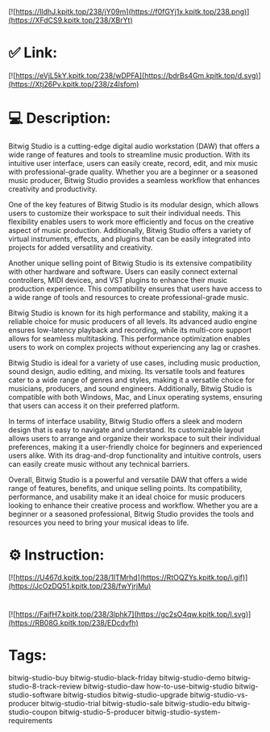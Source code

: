 [![https://IldhJ.kpitk.top/238/jY09m](https://f0fGYj1x.kpitk.top/238.png)](https://XFdCS9.kpitk.top/238/XBrYt)
# ✅ Link:
[![https://eVjL5kY.kpitk.top/238/wDPFA](https://bdrBs4Gm.kpitk.top/d.svg)](https://Xtj26Pv.kpitk.top/238/z4lsfom)
# 💻 Description:
Bitwig Studio is a cutting-edge digital audio workstation (DAW) that offers a wide range of features and tools to streamline music production. With its intuitive user interface, users can easily create, record, edit, and mix music with professional-grade quality. Whether you are a beginner or a seasoned music producer, Bitwig Studio provides a seamless workflow that enhances creativity and productivity.

One of the key features of Bitwig Studio is its modular design, which allows users to customize their workspace to suit their individual needs. This flexibility enables users to work more efficiently and focus on the creative aspect of music production. Additionally, Bitwig Studio offers a variety of virtual instruments, effects, and plugins that can be easily integrated into projects for added versatility and creativity.

Another unique selling point of Bitwig Studio is its extensive compatibility with other hardware and software. Users can easily connect external controllers, MIDI devices, and VST plugins to enhance their music production experience. This compatibility ensures that users have access to a wide range of tools and resources to create professional-grade music.

Bitwig Studio is known for its high performance and stability, making it a reliable choice for music producers of all levels. Its advanced audio engine ensures low-latency playback and recording, while its multi-core support allows for seamless multitasking. This performance optimization enables users to work on complex projects without experiencing any lag or crashes.

Bitwig Studio is ideal for a variety of use cases, including music production, sound design, audio editing, and mixing. Its versatile tools and features cater to a wide range of genres and styles, making it a versatile choice for musicians, producers, and sound engineers. Additionally, Bitwig Studio is compatible with both Windows, Mac, and Linux operating systems, ensuring that users can access it on their preferred platform.

In terms of interface usability, Bitwig Studio offers a sleek and modern design that is easy to navigate and understand. Its customizable layout allows users to arrange and organize their workspace to suit their individual preferences, making it a user-friendly choice for beginners and experienced users alike. With its drag-and-drop functionality and intuitive controls, users can easily create music without any technical barriers.

Overall, Bitwig Studio is a powerful and versatile DAW that offers a wide range of features, benefits, and unique selling points. Its compatibility, performance, and usability make it an ideal choice for music producers looking to enhance their creative process and workflow. Whether you are a beginner or a seasoned professional, Bitwig Studio provides the tools and resources you need to bring your musical ideas to life.

# ⚙️ Instruction:
[![https://U467d.kpitk.top/238/1lTMrhd](https://RtOQZYs.kpitk.top/i.gif)](https://JcOzDQ51.kpitk.top/238/fwYjrjMu)
#
[![https://FajfH7.kpitk.top/238/3lphk7](https://gc2sO4qw.kpitk.top/l.svg)](https://RB08G.kpitk.top/238/EDcdvfh)
# Tags:
bitwig-studio-buy bitwig-studio-black-friday bitwig-studio-demo bitwig-studio-8-track-review bitwig-studio-daw how-to-use-bitwig-studio bitwig-studio-software bitwig-studios bitwig-studio-upgrade bitwig-studio-vs-producer bitwig-studio-trial bitwig-studio-sale bitwig-studio-edu bitwig-studio-coupon bitwig-studio-5-producer bitwig-studio-system-requirements





